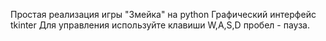 Простая реализация игры "Змейка" на python
Графический интерфейс tkinter
Для управления используйте клавиши W,A,S,D пробел - пауза.
